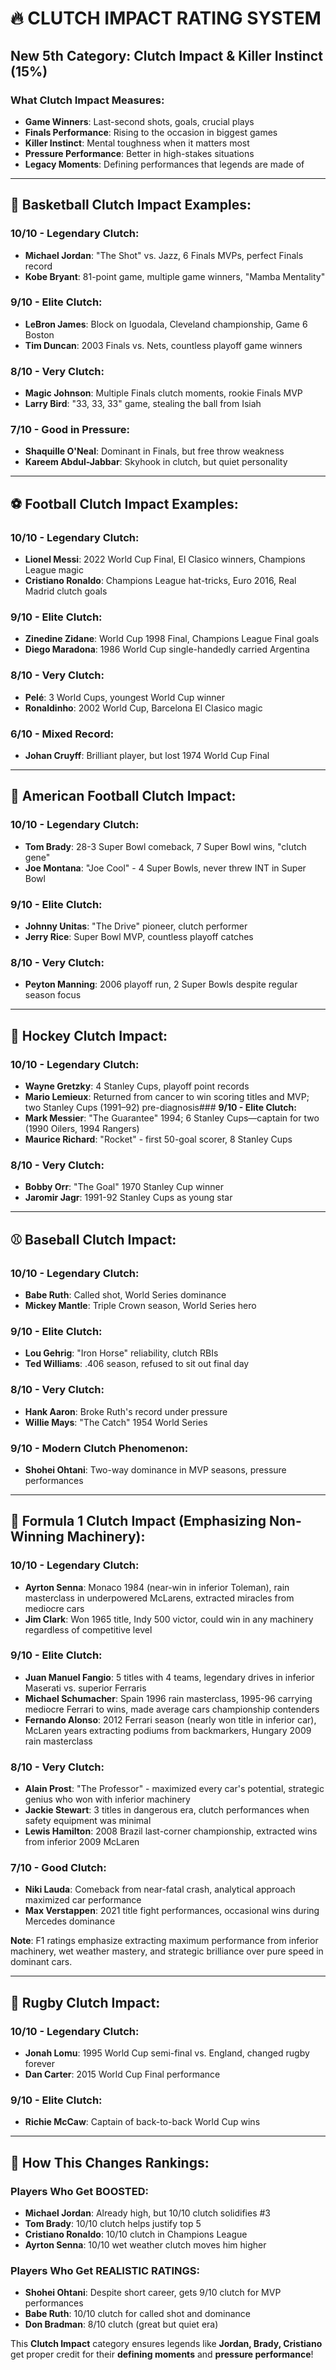 # 🔥 CLUTCH IMPACT RATING SYSTEM

## **New 5th Category: Clutch Impact & Killer Instinct (15%)**

### **What Clutch Impact Measures:**
- **Game Winners**: Last-second shots, goals, crucial plays
- **Finals Performance**: Rising to the occasion in biggest games
- **Killer Instinct**: Mental toughness when it matters most
- **Pressure Performance**: Better in high-stakes situations
- **Legacy Moments**: Defining performances that legends are made of

---

## 🏀 **Basketball Clutch Impact Examples:**

### **10/10 - Legendary Clutch:**
- **Michael Jordan**: "The Shot" vs. Jazz, 6 Finals MVPs, perfect Finals record
- **Kobe Bryant**: 81-point game, multiple game winners, "Mamba Mentality"

### **9/10 - Elite Clutch:**
- **LeBron James**: Block on Iguodala, Cleveland championship, Game 6 Boston
- **Tim Duncan**: 2003 Finals vs. Nets, countless playoff game winners

### **8/10 - Very Clutch:**
- **Magic Johnson**: Multiple Finals clutch moments, rookie Finals MVP
- **Larry Bird**: "33, 33, 33" game, stealing the ball from Isiah

### **7/10 - Good in Pressure:**
- **Shaquille O'Neal**: Dominant in Finals, but free throw weakness
- **Kareem Abdul-Jabbar**: Skyhook in clutch, but quiet personality

---

## ⚽ **Football Clutch Impact Examples:**

### **10/10 - Legendary Clutch:**
- **Lionel Messi**: 2022 World Cup Final, El Clasico winners, Champions League magic
- **Cristiano Ronaldo**: Champions League hat-tricks, Euro 2016, Real Madrid clutch goals

### **9/10 - Elite Clutch:**
- **Zinedine Zidane**: World Cup 1998 Final, Champions League Final goals
- **Diego Maradona**: 1986 World Cup single-handedly carried Argentina

### **8/10 - Very Clutch:**
- **Pelé**: 3 World Cups, youngest World Cup winner
- **Ronaldinho**: 2002 World Cup, Barcelona El Clasico magic

### **6/10 - Mixed Record:**
- **Johan Cruyff**: Brilliant player, but lost 1974 World Cup Final

---

## 🏈 **American Football Clutch Impact:**

### **10/10 - Legendary Clutch:**
- **Tom Brady**: 28-3 Super Bowl comeback, 7 Super Bowl wins, "clutch gene"
- **Joe Montana**: "Joe Cool" - 4 Super Bowls, never threw INT in Super Bowl

### **9/10 - Elite Clutch:**
- **Johnny Unitas**: "The Drive" pioneer, clutch performer
- **Jerry Rice**: Super Bowl MVP, countless playoff catches

### **8/10 - Very Clutch:**
- **Peyton Manning**: 2006 playoff run, 2 Super Bowls despite regular season focus

---

## 🏒 **Hockey Clutch Impact:**

### **10/10 - Legendary Clutch:**
- **Wayne Gretzky**: 4 Stanley Cups, playoff point records
- **Mario Lemieux**: Returned from cancer to win scoring titles and MVP; two Stanley Cups (1991–92) pre-diagnosis### **9/10 - Elite Clutch:**
- **Mark Messier**: "The Guarantee" 1994; 6 Stanley Cups—captain for two (1990 Oilers, 1994 Rangers)
- **Maurice Richard**: "Rocket" - first 50-goal scorer, 8 Stanley Cups
### **8/10 - Very Clutch:**
- **Bobby Orr**: "The Goal" 1970 Stanley Cup winner
- **Jaromir Jagr**: 1991-92 Stanley Cups as young star

---

## ⚾ **Baseball Clutch Impact:**

### **10/10 - Legendary Clutch:**
- **Babe Ruth**: Called shot, World Series dominance
- **Mickey Mantle**: Triple Crown season, World Series hero

### **9/10 - Elite Clutch:**
- **Lou Gehrig**: "Iron Horse" reliability, clutch RBIs
- **Ted Williams**: .406 season, refused to sit out final day

### **8/10 - Very Clutch:**
- **Hank Aaron**: Broke Ruth's record under pressure
- **Willie Mays**: "The Catch" 1954 World Series

### **9/10 - Modern Clutch Phenomenon:**
- **Shohei Ohtani**: Two-way dominance in MVP seasons, pressure performances

---

## 🏁 **Formula 1 Clutch Impact (Emphasizing Non-Winning Machinery):**

### **10/10 - Legendary Clutch:**
- **Ayrton Senna**: Monaco 1984 (near-win in inferior Toleman), rain masterclass in underpowered McLarens, extracted miracles from mediocre cars
- **Jim Clark**: Won 1965 title, Indy 500 victor, could win in any machinery regardless of competitive level

### **9/10 - Elite Clutch:**
- **Juan Manuel Fangio**: 5 titles with 4 teams, legendary drives in inferior Maserati vs. superior Ferraris
- **Michael Schumacher**: Spain 1996 rain masterclass, 1995-96 carrying mediocre Ferrari to wins, made average cars championship contenders
- **Fernando Alonso**: 2012 Ferrari season (nearly won title in inferior car), McLaren years extracting podiums from backmarkers, Hungary 2009 rain masterclass

### **8/10 - Very Clutch:**
- **Alain Prost**: "The Professor" - maximized every car's potential, strategic genius who won with inferior machinery
- **Jackie Stewart**: 3 titles in dangerous era, clutch performances when safety equipment was minimal
- **Lewis Hamilton**: 2008 Brazil last-corner championship, extracted wins from inferior 2009 McLaren

### **7/10 - Good Clutch:**
- **Niki Lauda**: Comeback from near-fatal crash, analytical approach maximized car performance
- **Max Verstappen**: 2021 title fight performances, occasional wins during Mercedes dominance

**Note**: F1 ratings emphasize extracting maximum performance from inferior machinery, wet weather mastery, and strategic brilliance over pure speed in dominant cars.

---

## 🏉 **Rugby Clutch Impact:**

### **10/10 - Legendary Clutch:**
- **Jonah Lomu**: 1995 World Cup semi-final vs. England, changed rugby forever
- **Dan Carter**: 2015 World Cup Final performance

### **9/10 - Elite Clutch:**
- **Richie McCaw**: Captain of back-to-back World Cup wins

---

## 🎯 **How This Changes Rankings:**

### **Players Who Get BOOSTED:**
- **Michael Jordan**: Already high, but 10/10 clutch solidifies #3
- **Tom Brady**: 10/10 clutch helps justify top 5
- **Cristiano Ronaldo**: 10/10 clutch in Champions League
- **Ayrton Senna**: 10/10 wet weather clutch moves him higher

### **Players Who Get REALISTIC RATINGS:**
- **Shohei Ohtani**: Despite short career, gets 9/10 clutch for MVP performances
- **Babe Ruth**: 10/10 clutch for called shot and dominance
- **Don Bradman**: 8/10 clutch (great but quiet era)

This **Clutch Impact** category ensures legends like **Jordan, Brady, Cristiano** get proper credit for their **defining moments** and **pressure performance**!
